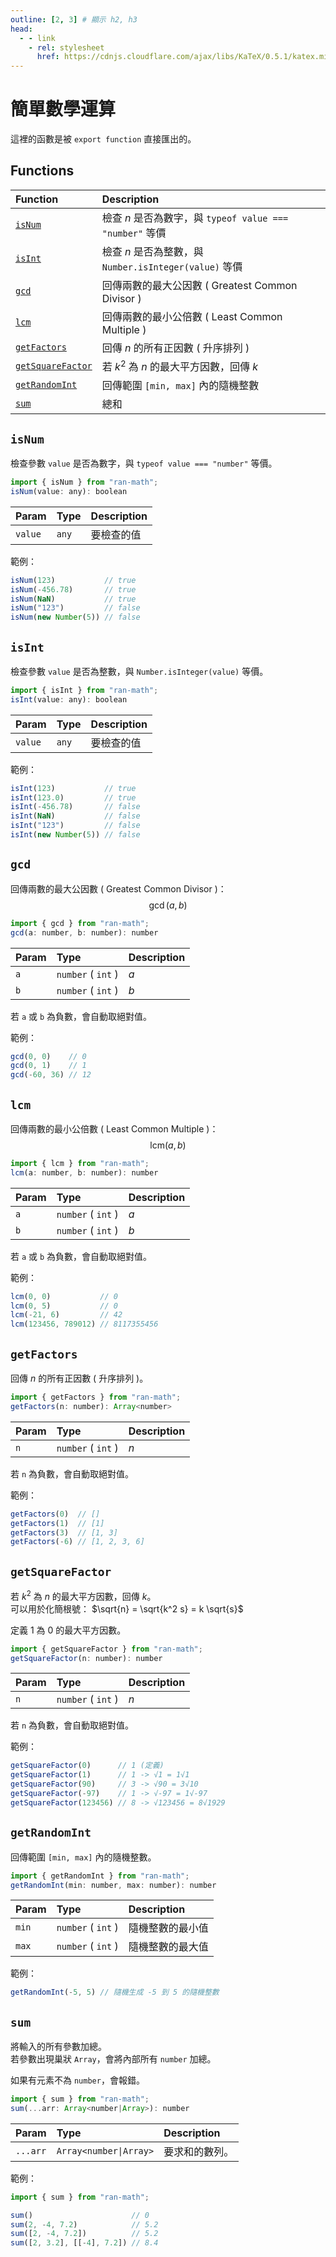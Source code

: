 ```yaml
---
outline: [2, 3] # 顯示 h2, h3
head:
  - - link
    - rel: stylesheet
      href: https://cdnjs.cloudflare.com/ajax/libs/KaTeX/0.5.1/katex.min.css # katex 語法支援
---
```


# 簡單數學運算
這裡的函數是被 `export function` 直接匯出的。

## Functions
| Function | Description |
| :- | :- |
| [`isNum`](#isint) | 檢查 $n$ 是否為數字，與 `typeof value === "number"` 等價 |
| [`isInt`](#isint) | 檢查 $n$ 是否為整數，與 `Number.isInteger(value)` 等價 |
| [`gcd`](#gcd) | 回傳兩數的最大公因數 ( Greatest Common Divisor ) |
| [`lcm`](#lcm) | 回傳兩數的最小公倍數 ( Least Common Multiple ) |
| [`getFactors`](#getfactors) | 回傳 $n$ 的所有正因數 ( 升序排列 ) |
| [`getSquareFactor`](#getsquarefactor) | 若 $k^2$ 為 $n$ 的最大平方因數，回傳 $k$ |
| [`getRandomInt`](#getrandomint) | 回傳範圍 `[min, max]` 內的隨機整數 |
| [`sum`](#sum) | 總和 |

## `isNum`
檢查參數 `value` 是否為數字，與 `typeof value === "number"` 等價。

```js
import { isNum } from "ran-math";
isNum(value: any): boolean
```

| Param | Type | Description |
| :- | :- | :- |
| `value` | `any` | 要檢查的值 |

範例：
```js
isNum(123)           // true
isNum(-456.78)       // true
isNum(NaN)           // true
isNum("123")         // false
isNum(new Number(5)) // false
```

## `isInt`
檢查參數 `value` 是否為整數，與 `Number.isInteger(value)` 等價。

```js
import { isInt } from "ran-math";
isInt(value: any): boolean
```

| Param | Type | Description |
| :- | :- | :- |
| `value` | `any` | 要檢查的值 |

範例：
```js
isInt(123)           // true
isInt(123.0)         // true
isInt(-456.78)       // false
isInt(NaN)           // false
isInt("123")         // false
isInt(new Number(5)) // false
```

## `gcd`
回傳兩數的最大公因數 ( Greatest Common Divisor )：
$$\gcd(a, b)$$

```js
import { gcd } from "ran-math";
gcd(a: number, b: number): number
```

| Param | Type | Description |
| :- | :- | :- |
| `a` | `number` ( `int` ) | $a$ |
| `b` | `number` ( `int` ) | $b$ |

若 `a` 或 `b` 為負數，會自動取絕對值。

範例：
```js
gcd(0, 0)    // 0
gcd(0, 1)    // 1
gcd(-60, 36) // 12
```

## `lcm`
回傳兩數的最小公倍數 ( Least Common Multiple )：
$$\text{lcm}(a, b)$$

```js
import { lcm } from "ran-math";
lcm(a: number, b: number): number
```

| Param | Type | Description |
| :- | :- | :- |
| `a` | `number` ( `int` ) | $a$ |
| `b` | `number` ( `int` ) | $b$ |

若 `a` 或 `b` 為負數，會自動取絕對值。

範例：
```js
lcm(0, 0)           // 0
lcm(0, 5)           // 0
lcm(-21, 6)         // 42
lcm(123456, 789012) // 8117355456
```

## `getFactors`
回傳 $n$ 的所有正因數 ( 升序排列 )。

```js
import { getFactors } from "ran-math";
getFactors(n: number): Array<number>
```

| Param | Type | Description |
| :- | :- | :- |
| `n` | `number` ( `int` ) | $n$ |

若 `n` 為負數，會自動取絕對值。

範例：
```js
getFactors(0)  // []
getFactors(1)  // [1]
getFactors(3)  // [1, 3]
getFactors(-6) // [1, 2, 3, 6]
```

## `getSquareFactor`
若 $k^2$ 為 $n$ 的最大平方因數，回傳 $k$。<br>
可以用於化簡根號： $\sqrt{n} = \sqrt{k^2 s} = k \sqrt{s}$

定義 $1$ 為 $0$ 的最大平方因數。

```js
import { getSquareFactor } from "ran-math";
getSquareFactor(n: number): number
```

| Param | Type | Description |
| :- | :- | :- |
| `n` | `number` ( `int` ) | $n$ |

若 `n` 為負數，會自動取絕對值。<br>

範例：
```js
getSquareFactor(0)      // 1 (定義)
getSquareFactor(1)      // 1 -> √1 = 1√1
getSquareFactor(90)     // 3 -> √90 = 3√10
getSquareFactor(-97)    // 1 -> √-97 = 1√-97
getSquareFactor(123456) // 8 -> √123456 = 8√1929
```


## `getRandomInt`
回傳範圍 `[min, max]` 內的隨機整數。

```js
import { getRandomInt } from "ran-math";
getRandomInt(min: number, max: number): number
```

| Param | Type | Description |
| :- | :- | :- |
| `min` | `number` ( `int` ) | 隨機整數的最小值 |
| `max` | `number` ( `int` ) | 隨機整數的最大值 |

範例：
```js
getRandomInt(-5, 5) // 隨機生成 -5 到 5 的隨機整數
```

## `sum`
將輸入的所有參數加總。<br>
若參數出現巢狀 `Array`，會將內部所有 `number` 加總。

如果有元素不為 `number`，會報錯。

```js
import { sum } from "ran-math";
sum(...arr: Array<number|Array>): number
```

| Param | Type | Description |
| :- | :- | :- |
| `...arr` | `Array<number\|Array>` | 要求和的數列。 |

範例：
```js
import { sum } from "ran-math";

sum()                      // 0
sum(2, -4, 7.2)            // 5.2
sum([2, -4, 7.2])          // 5.2
sum([2, 3.2], [[-4], 7.2]) // 8.4
```
